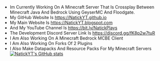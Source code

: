 - Im Currently Working On A Minecraft Server That Is Crossplay Between Minecraft Java And Bedrock Using GeyserMC And Floodgate.
- My GitHub Website Is https://NatickYT.github.io
- My Main Website Is https://NatickYT.blogspot.com
- And My YouTube Channel Is https://bit.ly/NatickPlays
- The Development Discord Server Link Is https://discord.gg/fK8p2w7tuR
- I Am Also Working On A Minecraft Bedrock MCBE Client
- I Am Also Working On Forks Of 2 Plugins
- I Also Make Datapacks And Resource Packs For My Minecraft Servers
[![NatickYT's GitHub stats](https://github-readme-stats.vercel.app/api?username=NatickYT&count-private=true)](https://github.com/anuraghazra/github-readme-stats)
